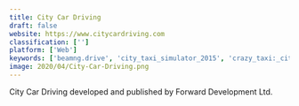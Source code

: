 ```yaml
---
title: City Car Driving
draft: false 
website: https://www.citycardriving.com
classification: ['']
platform: ['Web']
keywords: ['beamng.drive', 'city_taxi_simulator_2015', 'crazy_taxi:_city_rush', 'new_york_taxi_simulator', 'street_rod', 'taxi_game', 'taxi_simulator_game']
image: 2020/04/City-Car-Driving.png
---
```

City Car Driving developed and published by Forward Development Ltd.